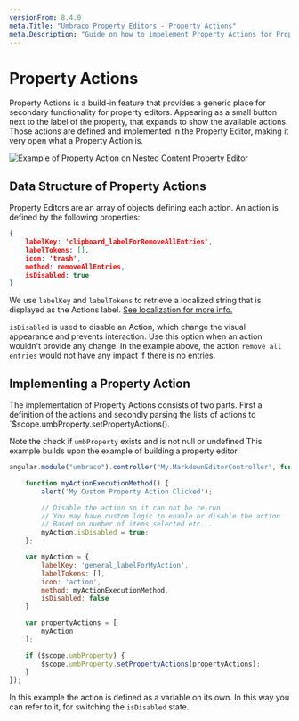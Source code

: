```yaml
---
versionFrom: 8.4.0
meta.Title: "Umbraco Property Editors - Property Actions"
meta.Description: "Guide on how to impelement Property Actions for Property Editors in Umbraco"
---
```


# Property Actions

Property Actions is a build-in feature that provides a generic place for secondary functionality for property editors.
Appearing as a small button next to the label of the property, that expands to show the available actions. Those actions are defined and implemented in the Property Editor, making it very open what a Property Action is.

![Example of Property Action on Nested Content Property Editor](example-of-property-actions.jpg)

## Data Structure of Property Actions
Property Editors are an array of objects defining each action. 
An action is defined by the following properties:

```json
{
    labelKey: 'clipboard_labelForRemoveAllEntries',
    labelTokens: [],
    icon: 'trash',
    method: removeAllEntries,
    isDisabled: true
}
```

We use `labelKey` and `labelTokens` to retrieve a localized string that is displayed as the Actions label. [See localization for more info.](../../Extending/Language-Files/)


`isDisabled` is used to disable an Action, which change the visual appearance and prevents interaction. Use this option when an action wouldn't provide any change. In the example above, the action `remove all entries` would not have any impact if there is no entries.

## Implementing a Property Action
The implementation of Property Actions consists of two parts. First a definition of the actions and secondly parsing the lists of actions to `$scope.umbProperty.setPropertyActions().

Note the check if `umbProperty` exists and is not null or undefined
This example builds upon the example of building a property editor.

```js
angular.module("umbraco").controller("My.MarkdownEditorController", function ($scope) {

    function myActionExecutionMethod() {
        alert('My Custom Property Action Clicked');

        // Disable the action so it can not be re-run
        // You may have custom logic to enable or disable the action
        // Based on number of items selected etc...
        myAction.isDisabled = true;
    };

    var myAction = {
        labelKey: 'general_labelForMyAction',
        labelTokens: [],
        icon: 'action',
        method: myActionExecutionMethod,
        isDisabled: false
    }

    var propertyActions = [
        myAction
    ];

    if ($scope.umbProperty) {
        $scope.umbProperty.setPropertyActions(propertyActions);
    }
});
```

In this example the action is defined as a variable on its own. In this way you can refer to it, for switching the `isDisabled` state.
